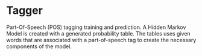 # Tagger
Part-Of-Speech (POS) tagging training and prediction. A Hidden Markov Model is created with a generated probability table. The tables uses given words that are associated with a part-of-speech tag to create the necessary components of the model. 
